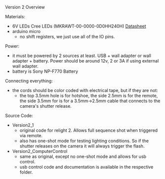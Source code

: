 Version 2 Overview


Materials:
- 6V LEDs Cree LEDs (MKRAWT-00-0000-0D0HH240H) [Datasheet](http://www.cree.com/led-components-and-modules/products/xlamp/arrays-directional/~/media/Files/Cree/LED%20Components%20and%20Modules/XLamp/Data%20and%20Binning/XLampMKR.pdf)
- arduino micro
	- no shift registers, we just use all of the IO pins. 

Power:
- it must be powered by 2 sources at least. USB + wall adapter or wall adapter + battery. Power should be around 12v, 2 or 3A if using external wall adapter. 
- battery is Sony NP-F770 Battery 


Connecting everything:
- the cords should be color coded with electrical tape, but if they are not:
	- the top 3.5mm hole is for hotshoe, the side 2.5mm is for the remote, the side 3.5mm for is for a 3.5mm->2.5mm cable that connects to the camera's shutter release. 

Source Code:

- Version2_1
	- original code for relight 2. Allows full sequence shot when triggered via remote. 
	- also has one-shot mode for testing lighting conditions. So if the shutter releases on the camera it will always trigger the flash. 
- Version2_ComputerControl
	- same as original, except no one-shot mode and allows for usb control. 
	- usb control code and documentation is available in the respective folder. 